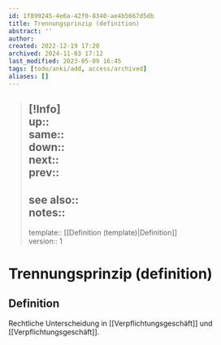 ```yaml
---
id: 1f899245-4e6a-42f0-8340-ae4b5667d5db
title: Trennungsprinzip (definition)
abstract: ''
author: 
created: 2022-12-19 17:20
archived: 2024-11-03 17:12
last_modified: 2023-05-09 16:45
tags: [todo/anki/add, access/archived]
aliases: []
---
```


> [!Info]  
> up::  
> same::  
> down::  
> next::  
> prev::
> ---  
> see also::  
> notes:: 
> ---
> template:: [[Definition (template)|Definition]]  
> version:: 1

# Trennungsprinzip (definition)

## Definition

Rechtliche Unterscheidung in [[Verpflichtungsgeschäft]] und [[Verpflichtungsgeschäft]].
